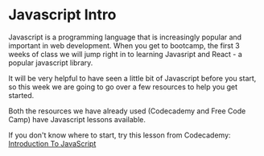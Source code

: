 # Javascript Intro

Javascript is a programming language that is increasingly popular and important in web development. When you get to bootcamp, the first 3 weeks of class we will jump right in to learning Javasript and React - a popular javascript library. 

It will be very helpful to have seen a little bit of Javascript before you start, so this week we are going to go over a few resources to help you get started. 

Both the resources we have already used (Codecademy and Free Code Camp) have Javascript lessons available.

If you don't know where to start, try this lesson from Codecademy: <a href="https://www.codecademy.com/learn/introduction-to-javascript">Introduction To JavaScript</a>
